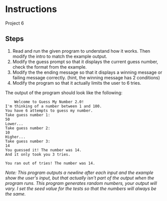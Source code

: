 # Instructions
Project 6

## Steps
1. Read and run the given program to understand how it works. Then modify the intro to match the example output.
2. Modify the guess prompt so that it displays the current guess number, check the format from the example.
3. Modify the the ending message so that it displays a winning message or failing message correctly. (hint, the winning message has 2 conditions)
4. Modify the program so that it actually limits the user to 6 tries.

The output of the program should look like the following:
```
	Welcome to Guess My Number 2.0!
I'm thinking of a number between 1 and 100.
You have 6 attempts to guess my number.
Take guess number 1:
50
Lower...
Take guess number 2:
10
Higher...
Take guess number 3:
14
You guessed it! The number was 14.
And it only took you 3 tries.
```
```
You ran out of tries! The number was 14.
```
*Note: This program outputs a newline after each input and the example show the user's input, but that actually isn't part of the output when the program runs. This program generates random numbers, your output will vary. I set the seed value for the tests so that the numbers will always be the same.*